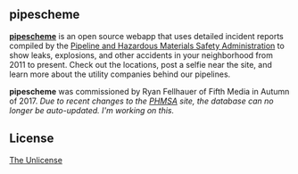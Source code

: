 ## pipescheme
**[pipescheme](http://pipescheme.com)** is an open source webapp that uses detailed incident reports compiled by the [Pipeline and Hazardous Materials Safety Administration](http://phmsa.dot.gov) to show leaks, explosions, and other accidents in your neighborhood from 2011 to present. Check out the locations, post a selfie near the site, and learn more about the utility companies behind our pipelines.

**pipescheme** was commissioned by Ryan Fellhauer of Fifth Media in Autumn of 2017.
*Due to recent changes to the [PHMSA](http://phmsa.dot.gov) site, the database can no longer be auto-updated. I'm working on this.*

## License
[The Unlicense](LICENSE)
